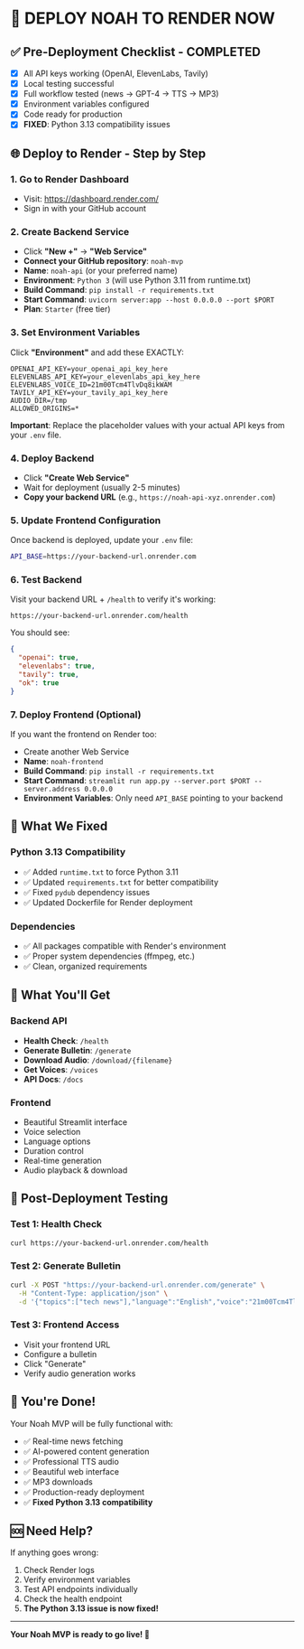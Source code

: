 # 🚀 DEPLOY NOAH TO RENDER NOW

## ✅ **Pre-Deployment Checklist - COMPLETED**
- [x] All API keys working (OpenAI, ElevenLabs, Tavily)
- [x] Local testing successful
- [x] Full workflow tested (news → GPT-4 → TTS → MP3)
- [x] Environment variables configured
- [x] Code ready for production
- [x] **FIXED**: Python 3.13 compatibility issues

## 🌐 **Deploy to Render - Step by Step**

### **1. Go to Render Dashboard**
- Visit: https://dashboard.render.com/
- Sign in with your GitHub account

### **2. Create Backend Service**
- Click **"New +"** → **"Web Service"**
- **Connect your GitHub repository**: `noah-mvp`
- **Name**: `noah-api` (or your preferred name)
- **Environment**: `Python 3` (will use Python 3.11 from runtime.txt)
- **Build Command**: `pip install -r requirements.txt`
- **Start Command**: `uvicorn server:app --host 0.0.0.0 --port $PORT`
- **Plan**: `Starter` (free tier)

### **3. Set Environment Variables**
Click **"Environment"** and add these EXACTLY:

```
OPENAI_API_KEY=your_openai_api_key_here
ELEVENLABS_API_KEY=your_elevenlabs_api_key_here
ELEVENLABS_VOICE_ID=21m00Tcm4TlvDq8ikWAM
TAVILY_API_KEY=your_tavily_api_key_here
AUDIO_DIR=/tmp
ALLOWED_ORIGINS=*
```

**Important**: Replace the placeholder values with your actual API keys from your `.env` file.

### **4. Deploy Backend**
- Click **"Create Web Service"**
- Wait for deployment (usually 2-5 minutes)
- **Copy your backend URL** (e.g., `https://noah-api-xyz.onrender.com`)

### **5. Update Frontend Configuration**
Once backend is deployed, update your `.env` file:
```bash
API_BASE=https://your-backend-url.onrender.com
```

### **6. Test Backend**
Visit your backend URL + `/health` to verify it's working:
```
https://your-backend-url.onrender.com/health
```

You should see:
```json
{
  "openai": true,
  "elevenlabs": true,
  "tavily": true,
  "ok": true
}
```

### **7. Deploy Frontend (Optional)**
If you want the frontend on Render too:
- Create another Web Service
- **Name**: `noah-frontend`
- **Build Command**: `pip install -r requirements.txt`
- **Start Command**: `streamlit run app.py --server.port $PORT --server.address 0.0.0.0`
- **Environment Variables**: Only need `API_BASE` pointing to your backend

## 🔧 **What We Fixed**

### **Python 3.13 Compatibility**
- ✅ Added `runtime.txt` to force Python 3.11
- ✅ Updated `requirements.txt` for better compatibility
- ✅ Fixed `pydub` dependency issues
- ✅ Updated Dockerfile for Render deployment

### **Dependencies**
- ✅ All packages compatible with Render's environment
- ✅ Proper system dependencies (ffmpeg, etc.)
- ✅ Clean, organized requirements

## 🎯 **What You'll Get**

### **Backend API**
- **Health Check**: `/health`
- **Generate Bulletin**: `/generate`
- **Download Audio**: `/download/{filename}`
- **Get Voices**: `/voices`
- **API Docs**: `/docs`

### **Frontend**
- Beautiful Streamlit interface
- Voice selection
- Language options
- Duration control
- Real-time generation
- Audio playback & download

## 🔧 **Post-Deployment Testing**

### **Test 1: Health Check**
```bash
curl https://your-backend-url.onrender.com/health
```

### **Test 2: Generate Bulletin**
```bash
curl -X POST "https://your-backend-url.onrender.com/generate" \
  -H "Content-Type: application/json" \
  -d '{"topics":["tech news"],"language":"English","voice":"21m00Tcm4TlvDq8ikWAM","duration":3}'
```

### **Test 3: Frontend Access**
- Visit your frontend URL
- Configure a bulletin
- Click "Generate"
- Verify audio generation works

## 🎉 **You're Done!**

Your Noah MVP will be fully functional with:
- ✅ Real-time news fetching
- ✅ AI-powered content generation
- ✅ Professional TTS audio
- ✅ Beautiful web interface
- ✅ MP3 downloads
- ✅ Production-ready deployment
- ✅ **Fixed Python 3.13 compatibility**

## 🆘 **Need Help?**

If anything goes wrong:
1. Check Render logs
2. Verify environment variables
3. Test API endpoints individually
4. Check the health endpoint
5. **The Python 3.13 issue is now fixed!**

---

**Your Noah MVP is ready to go live! 🚀**

